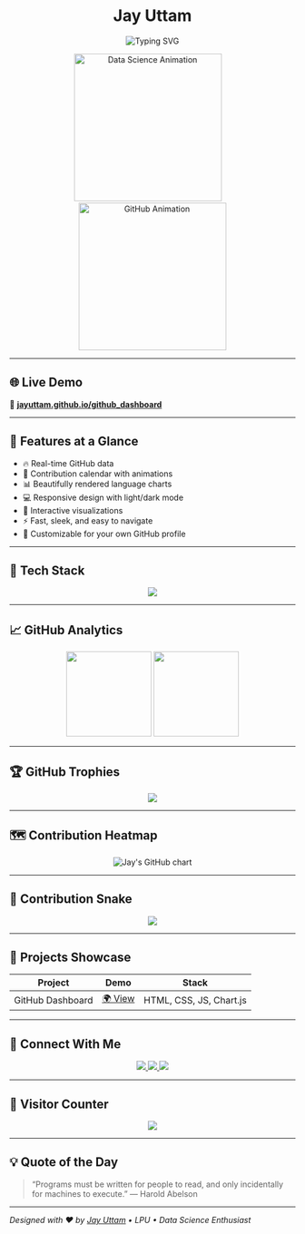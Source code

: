 <h1 align="center">
  Jay Uttam
</h1>

<p align="center">
  <img src="https://readme-typing-svg.herokuapp.com?font=Fira+Code&weight=600&size=25&pause=1200&color=00D1FF&center=true&vCenter=true&width=650&lines=🚀+For+Data+Science+enthusiasts+and+coders!;🎓+CS+Student+at+LPU;📊+Analyze+GitHub+stats%2C+languages%2C+contributions;🌟+Level+up+your+developer+journey!" alt="Typing SVG" />
</p>


<p align="center">
  <img src="https://media.giphy.com/media/qgQUggAC3Pfv687qPC/giphy.gif" width="260" alt="Data Science Animation" />
  &nbsp;&nbsp;&nbsp;
  <img src="https://media.giphy.com/media/26xBwdIuRJiAIqHwA/giphy.gif" width="260" alt="GitHub Animation" />
</p>

---

## 🌐 Live Demo

🔗 **[jayuttam.github.io/github_dashboard](https://jayuttam.github.io/github_dashboard)**

---

## 🧰 Features at a Glance

- 🔥 Real-time GitHub data
- 🧠 Contribution calendar with animations
- 📊 Beautifully rendered language charts
- 💻 Responsive design with light/dark mode
- 🌟 Interactive visualizations
- ⚡ Fast, sleek, and easy to navigate
- 🧩 Customizable for your own GitHub profile

---

## 🚀 Tech Stack

<p align="center">
  <img src="https://skillicons.dev/icons?i=html,css,js,github,chartjs" />
</p>

---

## 📈 GitHub Analytics

<p align="center">
  <img src="https://github-readme-stats.vercel.app/api?username=jayuttam&show_icons=true&theme=radical" height="150" />
  <img src="https://github-readme-stats.vercel.app/api/top-langs/?username=jayuttam&layout=compact&theme=radical" height="150"/>
</p>

---

## 🏆 GitHub Trophies

<p align="center">
  <img src="https://github-profile-trophy.vercel.app/?username=jayuttam&theme=monokai&column=7&no-frame=true" />
</p>

---

## 🗺️ Contribution Heatmap

<p align="center">
  <img src="https://ghchart.rshah.org/36BCF7/jayuttam" alt="Jay's GitHub chart" />
</p>

---

## 🐍 Contribution Snake

<p align="center">
  <img src="https://github.com/jayuttam/jayuttam/blob/output/github-contribution-grid-snake.svg" />
</p>

---

## 💼 Projects Showcase

| Project | Demo | Stack |
|--------|------|-------|
| GitHub Dashboard | [🌍 View](https://jayuttam.github.io/github_dashboard) | HTML, CSS, JS, Chart.js |

---

## 🔗 Connect With Me

<p align="center">
  <a href="https://linkedin.com/in/jayuttam">
    <img src="https://img.shields.io/badge/-LinkedIn-0077B5?style=for-the-badge&logo=linkedin&logoColor=white" />
  </a>
  <a href="https://github.com/jayuttam">
    <img src="https://img.shields.io/badge/-GitHub-181717?style=for-the-badge&logo=github" />
  </a>
  <a href="https://jayuttam.github.io">
    <img src="https://img.shields.io/badge/-Portfolio-24292F?style=for-the-badge&logo=githubpages&logoColor=white" />
  </a>
</p>

---

## 🎯 Visitor Counter

<p align="center">
  <img src="https://profile-counter.glitch.me/jayuttam/count.svg" />
</p>

---

## 💡 Quote of the Day

> “Programs must be written for people to read, and only incidentally for machines to execute.” — Harold Abelson

---

_Designed with ❤️ by [Jay Uttam](https://github.com/jayuttam) • LPU • Data Science Enthusiast_
